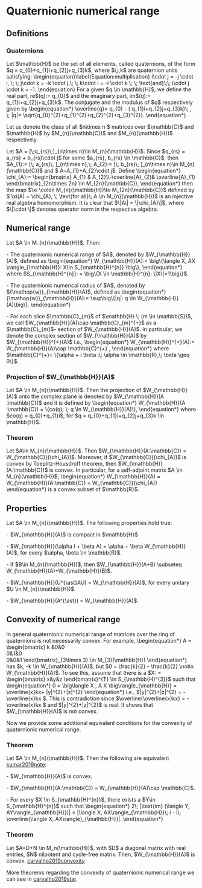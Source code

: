 Quaternionic numerical range
============================

Definitions
-----------

### Quaternions

Let \$\\mathbb{H}\$ be the set of all elements, called quaternions, of
the form \$q = q\_{0}+q\_{1}i+q\_{2}j+q\_{3}k\$, where \$i,j,k\$ are
quaternion units satisfying:
\\begin{equation}\\label{Equation:multiplication} i\\cdot j = -j \\cdot
i, \\; \\; j\\cdot k = -k \\cdot j,\\; \\; k\\cdot i = -i \\cdot k \\;
\\; \\text{and}\\;\\; i\\cdot j \\cdot k = -1. \\end{equation} For a
given \$q \\in \\mathbb{H}\$, we define the real part, re\$(q):=
q\_{0}\$ and the imaginary part, im\$(q):= q\_{1}i+q\_{2}j+q\_{3}k\$.
The conjugate and the modulus of \$q\$ respectively given by
\\begin{equation\*} \\overline{q}= q\_{0} - (
q\_{1}i+q\_{2}j+q\_{3}k)\\; , \\; \|q\|=
\\sqrt{q\_{0}\^{2}+q\_{1}\^{2}+q\_{2}\^{2}+q\_{3}\^{2}}.
\\end{equation\*}

Let us denote the class of all \$n\\times n \$ matrices over
\$\\mathbb{C}\$ and \$\\mathbb{H}\$ by \$M\_{n}(\\mathbb{C})\$ and
\$M\_{n}(\\mathbb{H})\$ respectively.

Let \$A = \[\\;q\_{rs}\\;\]\_{n\\times n}\\in M\_{n}(\\mathbb{H})\$.
Since \$q\_{rs} = a\_{rs} + b\_{rs}\\cdot j\$ for some \$a\_{rs},
b\_{rs} \\in \\mathbb{C}\$, then \$A\_{1}:= \[\\; a\_{rs}\\;
\]\_{n\\times n},\\; A\_{2}:= \[\\; b\_{rs}\\; \]\_{n\\times n}\\in
M\_{n}(\\mathbb{C})\$ and \$ A=A\_{1}+A\_{2}\\cdot j\$. Define
\\begin{equation\*} \\chi\_{A}:= \\begin{bmatrix} A\_{1} &
A\_{2}\\\\-\\overline{A}\_{2}& \\overline{A}\_{1}
\\end{bmatrix}\_{2n\\times 2n} \\in M\_{2n}(\\mathbb{C}),
\\end{equation\*} then the map \$\\xi \\colon M\_{n}(\\mathbb{H})\\to
M\_{2n}(\\mathbb{C})\$ defined by \$ \\xi(A) = \\chi\_{A}, \\;
\\text{for all}\\; A \\in M\_{n}(\\mathbb{H})\$ is an injective real
algebra homomorphism. It is clear that \$\\\|A\\\| =
\\\|\\chi\_{A}\\\|\$, where \$\\\|\\cdot \\\|\$ denotes operator norm in
the respective algebra.

Numerical range
---------------

Let \$A \\in M\_{n}(\\mathbb{H})\$. Then:

\- The quaternionic numerical range of \$A\$, denoted by
\$W\_{\\mathbb{H}}(A)\$, defined as \\begin{equation\*}
W\_{\\mathbb{H}}(A):= \\big\\{\\langle X, AX \\rangle\_{\\mathbb{H}}:
X\\in S\_{\\mathbb{H}\^{n}} \\big\\}, \\end{equation\*} where
\$S\_{\\mathbb{H}\^{n}}: = \\big\\{X \\in \\mathbb{H}\^{n}:
\\\|X\\\|=1\\big\\}\$.

\- The quaternionic numerical radius of \$A\$, denoted by
\${\\mathop{w}}\_{\\mathbb{H}}(A)\$, defined as \\begin{equation\*}
{\\mathop{w}}\_{\\mathbb{H}}(A):= \\sup\\big\\{\|q\|: q \\in
W\_{\\mathbb{H}}(A)\\big\\}. \\end{equation\*}

\- For each slice \$\\mathbb{C}\_{m}\$ of \$\\mathbb{H} \\; (m \\in
\\mathbb{S})\$, we call \$W\_{\\mathbb{H}}(A)\\cap
\\mathbb{C}\_{m}\^{+}\$ as a \$\\mathbb{C}\_{m}\$- section of
\$W\_{\\mathbb{H}}(A)\$. In particular, we denote the complex section of
\$W\_{\\mathbb{H}}(A)\$ by \$W\_{\\mathbb{H}}\^{+}(A)\$ i.e.,
\\begin{equation\*} W\_{\\mathbb{H}}\^{+}(A):= W\_{\\mathbb{H}}(A)\\cap
\\mathbb{C}\^{+} , \\end{equation\*} where \$\\mathbb{C}\^{+}=
\\{\\alpha + i \\beta :\\; \\alpha \\in \\mathbb{R},\\; \\beta \\geq
0\\}\$.

### Projection of \$W\_{\\mathbb{H}}(A)\$

Let \$A \\in M\_{n}(\\mathbb{H})\$. Then the projection of
\$W\_{\\mathbb{H}}(A)\$ onto the complex plane is denoted by
\$W\_{\\mathbb{H}}(A :\\mathbb{C})\$ and it is defined by
\\begin{equation\*} W\_{\\mathbb{H}}(A :\\mathbb{C}) = \\{co(q); \\; q
\\in W\_{\\mathbb{H}}(A)\\}, \\end{equation\*} where \$co(q) =
q\_{0}+q\_{1}i\$, for \$q = q\_{0}+q\_{1}i+q\_{2}j+q\_{3}k \\in
\\mathbb{H}\$.

### Theorem

Let \$A\\in M\_{n}(\\mathbb{H})\$. Then
\$W\_{\\mathbb{H}}(A:\\mathbb{C}) = W\_{\\mathbb{C}}(\\chi\_{A})\$.
Moreover, if \$W\_{\\mathbb{C}}(\\chi\_{A})\$ is convex by
Toeplitz-Housdroff theorem, then \$W\_{\\mathbb{H}}(A:\\mathbb{C})\$ is
convex. In particular, for a self-adjoint matrix \$A \\in
M\_{n}(\\mathbb{H})\$, \\begin{equation\*} W\_{\\mathbb{H}}(A) =
W\_{\\mathbb{H}}(A:\\mathbb{C}) = W\_{\\mathbb{C}}(\\chi\_{A})
\\end{equation\*} is a convex subset of \$\\mathbb{R}\$.

Properties
----------

Let \$A \\in M\_{n}(\\mathbb{H})\$. The following properties hold true:

\- \$W\_{\\mathbb{H}}(A)\$ is compact in \$\\mathbb{H}\$

\- \$W\_{\\mathbb{H}}(\\alpha I + \\beta A) = \\alpha + \\beta
W\_{\\mathbb{H}}(A)\$, for every \$\\alpha, \\beta \\in \\mathbb{R}\$.

\- If \$B\\in M\_{n}(\\mathbb{H})\$, then \$W\_{\\mathbb{H}}(A+B)
\\subseteq W\_{\\mathbb{H}}(A)+W\_{\\mathbb{H}}(B)\$.

\- \$W\_{\\mathbb{H}}(U\^{\\ast}AU) = W\_{\\mathbb{H}}(A)\$, for every
unitary \$U \\in M\_{n}(\\mathbb{H})\$.

\- \$W\_{\\mathbb{H}}(A\^{\\ast}) = W\_{\\mathbb{H}}(A)\$.

Convexity of numerical range
----------------------------

In general quaternionic numerical range of matrices over the ring of
quaternions is not necessarily convex. For example, \\begin{equation\*}
A = \\begin{bmatrix} k &0&0\
0&1&0\
0&0&1 \\end{bmatrix}\_{3\\times 3} \\in M\_{3}(\\mathbb{H})
\\end{equation\*} has \$k, -k \\in W\_{\\mathbb{H}}(A)\$, but \$0 =
\\frac{k}{2} - \\frac{k}{2} \\notin W\_{\\mathbb{H}}(A)\$. To see this,
assume that there is a \$X: = \\begin{bmatrix} x&y&z \\end{bmatrix}\^{T}
\\in S\_{\\mathbb{H}\^{3}}\$ such that \\begin{equation\*} 0 =
\\big\\langle X , A X \\big\\rangle\_{\\mathbb{H}} = \\overline{x}kx+
\|y\|\^{2}+\|z\|\^{2} \\end{equation\*} i.e., \$\|y\|\^{2}+\|z\|\^{2} =
-\\overline{x}kx \$. This is contradiction since
\$\\overline{\\overline{x}kx} = - \\overline{x}kx \$ and
\$\|y\|\^{2}+\|z\|\^{2}\$ is real. It shows that \$W\_{\\mathbb{H}}(A)\$
is not convex.

Now we provide some additional equivalent conditions for the convexity
of quaternionic numerical range.

### Theorem

Let \$A \\in M\_{n}(\\mathbb{H})\$. Then the following are equivalent
[kumar2019note](@cite):

\- \$W\_{\\mathbb{H}}(A)\$ is convex.

\- \$W\_{\\mathbb{H}}(A:\\mathbb{C}) = W\_{\\mathbb{H}}(A)\\cap
\\mathbb{C}\$.

\- For every \$X \\in S\_{\\mathbb{H}\^{n}}\$, there exists a \$Y\\in
S\_{\\mathbb{H}\^{n}}\$ such that \\begin{equation\*} 2\\; \|\\text{im}
(\\langle Y, AY\\rangle\_{\\mathbb{H}})\| = \|\\langle X,
AX\\rangle\_{\\mathbb{H}}\\; i - i\\; \\overline{\\langle X,
AX\\rangle}\_{\\mathbb{H}}\|. \\end{equation\*}

### Theorem

Let \$A=D+N \\in M_n(\\mathbb{H})\$, with \$D\$ a diagonal matrix with
real entries, \$N\$ nilpotent and cycle-free matrix. Then,
\$W\_{\\mathbb{H}}(A)\$ is convex. [carvalho2019convexity](@cite)

More theorems regarding the convexity of quaternionic numerical range we
can see in [carvalho2019star](@cite).
